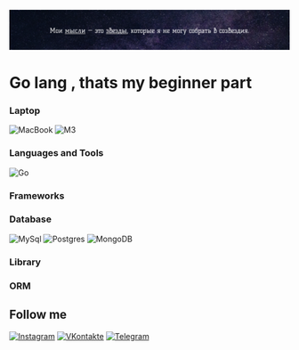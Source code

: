 [![Header](https://github.com/NeVajnoKak/Beginner-GoLang/blob/main/assets/golang.png)](https://www.youtube.com/watch?v=HLHJFICvytI)


# Go lang , thats my beginner part

### Laptop
![MacBook](https://img.shields.io/badge/Macbook-01060D?style=for-the-badge&logo=Apple&logoColor=#000000)
![M3](https://img.shields.io/badge/M3&nbsp;Pro-01060D?style=for-the-badge)

### Languages and Tools


![Go](https://img.shields.io/badge/Go-01060D?style=for-the-badge&logo=go)



### Frameworks

<!-- ![ASP Net Core](https://img.shields.io/badge/ASP&nbsp;Net&nbsp;Core-01060D?style=for-the-badge&logo=dotnet)
![Vue](https://img.shields.io/badge/Vue-01060D?style=for-the-badge&logo=vuedotjs) -->


### Database

![MySql](https://img.shields.io/badge/MySql-01060D?style=for-the-badge&logo=mysql)
![Postgres](https://img.shields.io/badge/postgre-01060D?style=for-the-badge&logo=postgresql)
![MongoDB](https://img.shields.io/badge/MongoDB-01060D?style=for-the-badge&logo=MongoDB)

### Library

<!-- ![Vuex](https://img.shields.io/badge/Vuex-01060D?style=for-the-badge) -->

### ORM

<!-- ![EntityFramework](https://img.shields.io/badge/Entity&nbsp;Framework-01060D?style=for-the-badge) -->

## Follow me

[![Instagram](https://img.shields.io/badge/Instagram-01060D?style=for-the-badge&logo=instagram&logoColor=FF66FF)](https://www.instagram.com/massainovvv/)
[![VKontakte](https://img.shields.io/badge/VKontakte-01060D?style=for-the-badge&logo=VK&logoColor=0D47A1)](https://vk.com/mierko)
[![Telegram](https://img.shields.io/badge/Telegram-01060D?style=for-the-badge&logo=Telegram&logoColor=80DEEA)](https://t.me/erkeeeeeeeeeeeeeeeeeeee)